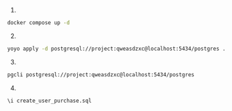 1. 
```bash
docker compose up -d
```
2. 
```bash
yoyo apply -d postgresql://project:qweasdzxc@localhost:5434/postgres ../../migrations
```
3. 
```bash
pgcli postgresql://project:qweasdzxc@localhost:5434/postgres
```
4. 
```
\i create_user_purchase.sql
```